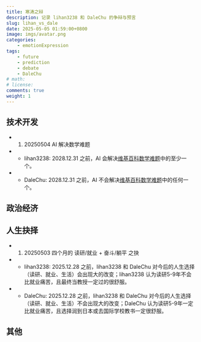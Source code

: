 ```yaml
---
title: 寒涛之辩
description: 记录 lihan3238 和 DaleChu 的争辩与预言
slug: lihan_vs_dale
date: 2025-05-05 01:59:00+0800
image: imgs/avatar.png
categories:
    - emotionExpression
tags:
    - future
    - prediction
    - debate
    - DaleChu
# math: 
# license: 
comments: true
weight: 1  
---
```


## 技术开发

- 1. 20250504 AI 解决数学难题
- - lihan3238: 2028.12.31 之前，AI 会解决[维基百科数学难题](https://zh.wikipedia.org/zh-cn/未解决的数学问题)中的至少一个。
- - DaleChu: 2028.12.31 之前，AI 不会解决[维基百科数学难题](https://zh.wikipedia.org/zh-cn/未解决的数学问题)中的任何一个。

## 政治经济

## 人生抉择

- 1. 20250503 四个月的 读研/就业 + 奋斗/躺平 之抉
- - lihan3238: 2025.12.28 之前，lihan3238 和 DaleChu 对今后的人生选择（读研、就业、生活）会出现大的改变；lihan3238 认为读研5-9年不会比就业痛苦，且最终当教授一定过的很舒服。
- - DaleChu: 2025.12.28 之前，lihan3238 和 DaleChu 对今后的人生选择（读研、就业、生活）不会出现大的改变；DaleChu 认为读研5-9年一定比就业痛苦，且选择润到日本或去国际学校教书一定很舒服。

## 其他